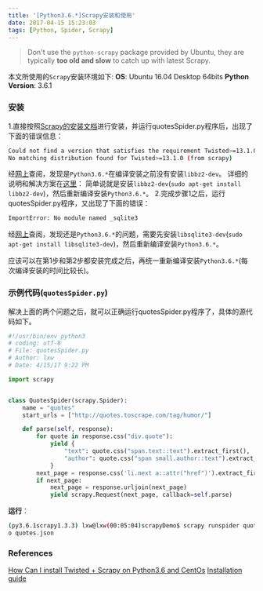```yaml
---
title: '[Python3.6.*]Scrapy安装和使用'
date: 2017-04-15 15:23:03
tags: [Python, Spider, Scrapy]
---
```


> Don't use the `python-scrapy` package provided by Ubuntu, they are typically **too old and slow** to catch up with latest Scrapy.
>

本文所使用的`Scrapy`安装环境如下:
**OS**: Ubuntu 16.04 Desktop 64bits
**Python Version**: 3.6.1

### 安装
1.直接按照[Scrapy的安装文档][Installation guide]进行安装，并运行quotesSpider.py程序后，出现了下面的错误信息：
```bash
Could not find a version that satisfies the requirement Twisted>=13.1.0 (from scrapy) (from versions: )
No matching distribution found for Twisted>=13.1.0 (from scrapy)
```
经[网上][stackoverflow-scrapy-twisted]查阅，发现是`Python3.6.*`在编译安装之前没有安装`libbz2-dev`。
详细的说明和解决方案在[这里](http://stackoverflow.com/questions/12806122/missing-python-bz2-module)： 简单说就是安装`libbz2-dev`(`sudo apt-get install libbz2-dev`)，然后重新编译安装`Python3.6.*`。
2.完成步骤1之后，运行quotesSpider.py程序，又出现了下面的错误：
```bash
ImportError: No module named _sqlite3
```
经[网上](http://stackoverflow.com/questions/1210664/no-module-named-sqlite3)查阅，发现还是`Python3.6.*`的问题，需要先安装`libsqlite3-dev`(`sudo apt-get install libsqlite3-dev`)，然后重新编译安装`Python3.6.*`。

应该可以在第1步和第2步都安装完成之后，再统一重新编译安装`Python3.6.*`(每次编译安装的时间比较长)。

### 示例代码(`quotesSpider.py`)
解决上面的两个问题之后，就可以正确运行quotesSpider.py程序了，具体的源代码如下。
```Python
#!/usr/bin/env python3
# coding: utf-8
# File: quotesSpider.py
# Author: lxw
# Date: 4/15/17 9:22 PM

import scrapy


class QuotesSpider(scrapy.Spider):
    name = "quotes"
    start_urls = ["http://quotes.toscrape.com/tag/humor/"]

    def parse(self, response):
        for quote in response.css("div.quote"):
            yield {
                "text": quote.css("span.text::text").extract_first(),
                "author": quote.css("span small.author::text").extract_first(),
            }
        next_page = response.css('li.next a::attr("href")').extract_first()
        if next_page:
            next_page = response.urljoin(next_page)
            yield scrapy.Request(next_page, callback=self.parse)
```

**运行**：
```bash
(py3.6.1scrapy1.3.3) lxw@lxw(00:05:04)scrapyDemo$ scrapy runspider quotesSpider.py -
o quotes.json
```

### References
[How Can I install Twisted + Scrapy on Python3.6 and CentOs][stackoverflow-scrapy-twisted]
[Installation guide][Installation guide]

[stackoverflow-scrapy-twisted]: http://stackoverflow.com/questions/42230070/how-can-i-install-twisted-scrapy-on-python3-6-and-centos/42239833#42239833
[Installation guide]: https://docs.scrapy.org/en/latest/intro/install.html
